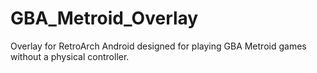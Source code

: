 # GBA_Metroid_Overlay
Overlay for RetroArch Android designed for playing GBA Metroid games without a physical controller.
